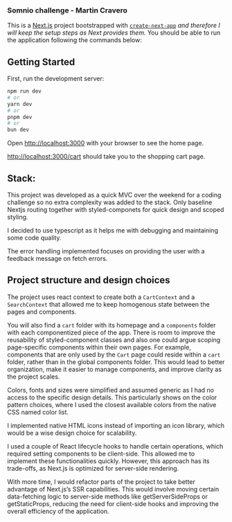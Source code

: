 ### Somnio challenge - Martin Cravero

This is a [Next.js](https://nextjs.org) project bootstrapped with [`create-next-app`](https://nextjs.org/docs/app/api-reference/cli/create-next-app) _and therefore I will keep the setup steps as Next provides them._ You should be able to run the application following the commands below:

## Getting Started

First, run the development server:

```bash
npm run dev
# or
yarn dev
# or
pnpm dev
# or
bun dev
```

Open [http://localhost:3000](http://localhost:3000) with your browser to see the home page.

[http://localhost:3000/cart](http://localhost:3000/cart) should take you to the shopping cart page.

## Stack:
This project was developed as a quick MVC over the weekend for a coding challenge so no extra complexity was added to the stack. Only baseline Nextjs routing together with styled-componets for quick design and scoped styling.

I decided to use typescript as it helps me with debugging and maintaining some code quality.

The error handling implemented focuses on providing the user with a feedback message on fetch errors.

## Project structure and design choices
The project uses react context to create both a `CartContext` and a `SearchContext` that allowed me to keep homogenous state between the pages and components. 

You will also find a `cart` folder with its homepage and a `components` folder with each componentized piece of the app. There is room to improve the reusability of styled-component classes and also one could argue scoping page-specific components within their own pages. For example, components that are only used by the `Cart` page could reside within a `cart` folder, rather than in the global components folder. This would lead to better organization, make it easier to manage components, and improve clarity as the project scales.

Colors, fonts and sizes were simplified and assumed generic as I had no access to the specific design details. This particularly shows on the color pattern choices, where I used the closest available colors from the native CSS named color list.

I implemented native HTML icons instead of importing an icon library, which would be a wise design choice for scalability. 

I used a couple of React lifecycle hooks to handle certain operations, which required setting components to be client-side. This allowed me to implement these functionalities quickly. However, this approach has its trade-offs, as Next.js is optimized for server-side rendering.

With more time, I would refactor parts of the project to take better advantage of Next.js’s SSR capabilities. This would involve moving certain data-fetching logic to server-side methods like getServerSideProps or getStaticProps, reducing the need for client-side hooks and improving the overall efficiency of the application.